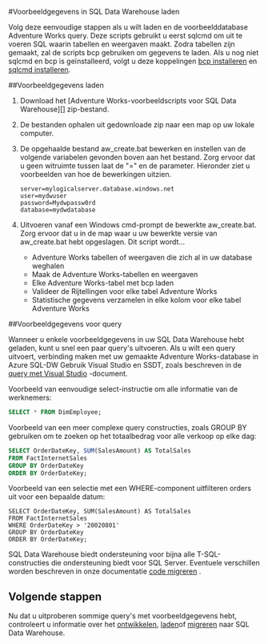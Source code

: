 <properties
   pageTitle="Voorbeeldgegevens laden in SQL Data Warehouse | Microsoft Azure"
   description="Voorbeeldgegevens in SQL Data Warehouse laden"
   services="sql-data-warehouse"
   documentationCenter="NA"
   authors="lodipalm"
   manager="barbkess"
   editor=""/>

<tags
   ms.service="sql-data-warehouse"
   ms.devlang="NA"
   ms.topic="article"
   ms.tgt_pltfrm="NA"
   ms.workload="data-services"
   ms.date="08/16/2016"
   ms.author="lodipalm;barbkess;sonyama"/>

#<a name="load-sample-data-into-sql-data-warehouse"></a>Voorbeeldgegevens in SQL Data Warehouse laden

Volg deze eenvoudige stappen als u wilt laden en de voorbeelddatabase Adventure Works query. Deze scripts gebruikt u eerst sqlcmd om uit te voeren SQL waarin tabellen en weergaven maakt. Zodra tabellen zijn gemaakt, zal de scripts bcp gebruiken om gegevens te laden.  Als u nog niet sqlcmd en bcp is geïnstalleerd, volgt u deze koppelingen [bcp installeren][] en [sqlcmd installeren][].

##<a name="load-sample-data"></a>Voorbeeldgegevens laden

1. Download het [Adventure Works-voorbeeldscripts voor SQL Data Warehouse][] zip-bestand.

2. De bestanden ophalen uit gedownloade zip naar een map op uw lokale computer.

3. De opgehaalde bestand aw_create.bat bewerken en instellen van de volgende variabelen gevonden boven aan het bestand.  Zorg ervoor dat u geen witruimte tussen laat de "=" en de parameter.  Hieronder ziet u voorbeelden van hoe de bewerkingen uitzien.

    ```
    server=mylogicalserver.database.windows.net
    user=mydwuser
    password=Mydwpassw0rd
    database=mydwdatabase
    ```

4. Uitvoeren vanaf een Windows cmd-prompt de bewerkte aw_create.bat.  Zorg ervoor dat u in de map waar u uw bewerkte versie van aw_create.bat hebt opgeslagen.
Dit script wordt...
    * Adventure Works tabellen of weergaven die zich al in uw database weghalen
    * Maak de Adventure Works-tabellen en weergaven
    * Elke Adventure Works-tabel met bcp laden
    * Valideer de Rijtellingen voor elke tabel Adventure Works
    * Statistische gegevens verzamelen in elke kolom voor elke tabel Adventure Works


##<a name="query-sample-data"></a>Voorbeeldgegevens voor query

Wanneer u enkele voorbeeldgegevens in uw SQL Data Warehouse hebt geladen, kunt u snel een paar query's uitvoeren.  Als u wilt een query uitvoert, verbinding maken met uw gemaakte Adventure Works-database in Azure SQL-DW Gebruik Visual Studio en SSDT, zoals beschreven in de [query met Visual Studio][] -document.

Voorbeeld van eenvoudige select-instructie om alle informatie van de werknemers:

```sql
SELECT * FROM DimEmployee;
```

Voorbeeld van een meer complexe query constructies, zoals GROUP BY gebruiken om te zoeken op het totaalbedrag voor alle verkoop op elke dag:

```sql
SELECT OrderDateKey, SUM(SalesAmount) AS TotalSales
FROM FactInternetSales
GROUP BY OrderDateKey
ORDER BY OrderDateKey;
```

Voorbeeld van een selectie met een WHERE-component uitfilteren orders uit voor een bepaalde datum:

```
SELECT OrderDateKey, SUM(SalesAmount) AS TotalSales
FROM FactInternetSales
WHERE OrderDateKey > '20020801'
GROUP BY OrderDateKey
ORDER BY OrderDateKey;
```

SQL Data Warehouse biedt ondersteuning voor bijna alle T-SQL-constructies die ondersteuning biedt voor SQL Server.  Eventuele verschillen worden beschreven in onze documentatie [code migreren][] .

## <a name="next-steps"></a>Volgende stappen
Nu dat u uitproberen sommige query's met voorbeeldgegevens hebt, controleert u informatie over het [ontwikkelen][], [laden][]of [migreren][] naar SQL Data Warehouse.

<!--Image references-->

<!--Article references-->
[migreren]: sql-data-warehouse-overview-migrate.md
[ontwikkelen]: sql-data-warehouse-overview-develop.md
[laden]: sql-data-warehouse-overview-load.md
[query met Visual Studio]: sql-data-warehouse-query-visual-studio.md
[code migreren]: sql-data-warehouse-migrate-code.md
[bcp installeren]: sql-data-warehouse-load-with-bcp.md
[sqlcmd installeren]: sql-data-warehouse-get-started-connect-sqlcmd.md

<!--Other Web references-->
[Adventure Works-voorbeeldscripts voor SQL datawarehouse]: https://migrhoststorage.blob.core.windows.net/sqldwsample/AdventureWorksSQLDW2012.zip
